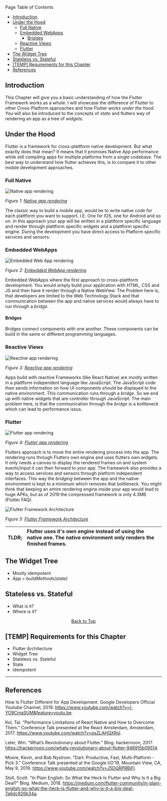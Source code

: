 Page Table of Contents
- [Introduction](#introduction)
- [Under the Hood](#under-the-hood)
  - [Full Native](#full-native)
  - [Embedded WebApps](#embedded-webapps)
    - [Bridges](#bridges)
  - [Reactive Views](#reactive-views)
  - [Flutter](#flutter)
- [The Widget Tree](#the-widget-tree)
- [Stateless vs. Stateful](#stateless-vs-stateful)
- [[TEMP] Requirements for this Chapter](#temp-requirements-for-this-chapter)
- [References](#references)

## Introduction
This Chapter will give you a basic understanding of how the Flutter Framework works as a whole. I will showcase the difference of Flutter to other Cross-Platform approaches and how Flutter works _under the hood_. You will also be introduced to the concepts of _state_ and flutters way of rendering an app as a tree of _widgets_.
  
## Under the Hood
Flutter is a framework for cross-plattform native development. But what exactly does that mean? It means that it promises Native App performance while still compiling apps for multiple platforms from a single codebase. The best way to understand how flutter achieves this, is to compare it to other mobile development approaches.

### Full Native 
![Native app rendering](https://github.com/Fasust/flutter-guide/wiki//.images/native-rendering.png)

_Figure 1: [Native app rendering](https://hackernoon.com/whats-revolutionary-about-flutter-946915b09514)_

The classic way to build a mobile app, would be to write native code for each plattform you want to support. I.E. One for IOS, one for Android and so on. In this approach your app will be written in a plattform specific language and render through plattform specific widgets and a plattform specific engine. During the development you have direct access to Platform specific services and sensors.

### Embedded WebApps
![Embedded Web App rendering](https://github.com/Fasust/flutter-guide/wiki//.images/webview-rendering.png)

_Figure 2: [Embedded WebApp rendering](https://hackernoon.com/whats-revolutionary-about-flutter-946915b09514)_

Embedded WebApps where the first approach to cross-plattform development. You would simply build your application with HTML, CSS and JS and then have it render through a Native WebView. The Problem here is, that developers are limited to the Web Technology Stack and that communication between the app and native services would always have to run through a _bridge_. 

#### Bridges
Bridges connect components with one another. These components can be build in the same or different programming languages.

### Reactive Views 
![Reactive app rendering](https://github.com/Fasust/flutter-guide/wiki//.images/reactive-rendering.png)

_Figure 3: [Reactive app rendering](https://hackernoon.com/whats-revolutionary-about-flutter-946915b09514)_

Apps build with reactive Frameworks (like React Native) are mostly written in a plattform independent language like JavaScript. The JavaScript code then sends information on how UI components should be displayed to the native environment. This communication runs through a _bridge_. So we end up with native widgets that are controller through JavaScript. The main problem here, is that the communication through the _bridge_ is a bottleneck which can lead to performance issus.

### Flutter
![Flutter app rendering](https://github.com/Fasust/flutter-guide/wiki//.images/flutter-rendering.png)

_Figure 4: [Flutter app rendering](https://hackernoon.com/whats-revolutionary-about-flutter-946915b09514)_

Flutters approach is to move the entire rendering process into the app. The rendering runs through Flutters own engine and uses flutters own widgets. It only needs a canvas to display the rendered frames on and system events/input it can then forward to your app. The framework also provides a way to access services and sensors through platform independent interfaces. This way the _bridging_ between the app and the native environment is kept to a minimum which removes that bottleneck. 
You might think that keeping an entire rendering engine inside your app would lead to huge APKs, but as of 2019 the compressed framework is only 4.3MB (Flutter FAQ). 

![Flutter Framework Architecture](https://github.com/Fasust/flutter-guide/wiki//.images/flutter-architecture.png)

_Figure 5: [Flutter Framework Architecture](https://hackernoon.com/whats-revolutionary-about-flutter-946915b09514)_

| TLDR; | Flutter uses it's own engine instead of using the native one. The native environment only renders the finished frames. |
| :---- | :--------------------------------------------------------------------------------------------------------------------- |

## The Widget Tree
- Mostly idempotent 
- _App = buildMethods(state)_
  
## Stateless vs. Stateful
- What is it?
- Where is it?

<p align="center"><a href="#">Back to Top</a></center></p>

## [TEMP] Requirements for this Chapter
- Flutter Architecture
- Widget Tree
- Stateless vs. Stateful
- State
- Idempotent

---
## References 
How Is Flutter Different for App Development. Google Developers Official Youtube Channel, 2019. https://www.youtube.com/watch?v=l-YO9CmaSUM&feature=youtu.be.

Kol, Tal. “Performance Limitations of React Native and How to Overcome Them.” Conference Talk presented at the React Amsterdam, Amsterdam, 2017. https://www.youtube.com/watch?v=psZLAHQXRsI.

Leler, Wm. “What’s Revolutionary about Flutter.” Blog. hackernoon, 2017. https://hackernoon.com/whats-revolutionary-about-flutter-946915b09514.

Moore, Kevin, and Bob Nystrom. “Dart: Productive, Fast, Multi-Platform - Pick 3.” Conference Talk presented at the Google I/O’19, Mountain View, CA, May 9, 2019. https://www.youtube.com/watch?v=J5DQRPRBiFI.

Stoll, Scott. “In Plain English: So What the Heck Is Flutter and Why Is It a Big Deal?” Blog. Medium, 2018. https://medium.com/flutter-community/in-plain-english-so-what-the-heck-is-flutter-and-why-is-it-a-big-deal-7a6dc926b34a.
